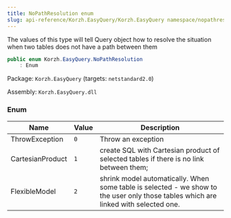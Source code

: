 ```yaml
---
title: NoPathResolution enum
slug: api-reference/Korzh.EasyQuery/Korzh.EasyQuery namespace/nopathresolution-enum
---
```



The values of this type will tell Query object how to  resolve the situation when two tables does not have a path between them
```csharp
public enum Korzh.EasyQuery.NoPathResolution
    : Enum

```
Package: `Korzh.EasyQuery` (targets: `netstandard2.0`)

Assembly: `Korzh.EasyQuery.dll`

### Enum

| Name | Value | Description | 
| --- | --- | --- | 
| ThrowException | `0` | Throw an exception | 
| CartesianProduct | `1` | create SQL with Cartesian product of selected  tables if there is no link between them; | 
| FlexibleModel | `2` | shrink model automatically. When some table is  selected - we show to the user only those tables which are linked with selected one. |